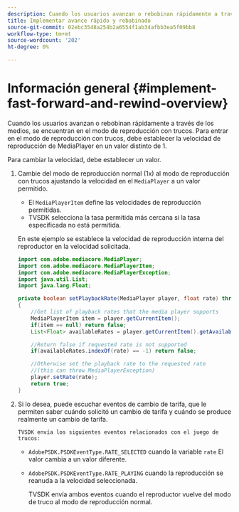 ```yaml
---
description: Cuando los usuarios avanzan o rebobinan rápidamente a través de los medios, se encuentran en el modo de reproducción con trucos. Para entrar en el modo de reproducción con trucos, debe establecer la velocidad de reproducción de MediaPlayer en un valor distinto de 1.
title: Implementar avance rápido y rebobinado
source-git-commit: 02ebc3548a254b2a6554f1ab34afbb3ea5f09bb8
workflow-type: tm+mt
source-wordcount: '202'
ht-degree: 0%

---
```


# Información general {#implement-fast-forward-and-rewind-overview}

Cuando los usuarios avanzan o rebobinan rápidamente a través de los medios, se encuentran en el modo de reproducción con trucos. Para entrar en el modo de reproducción con trucos, debe establecer la velocidad de reproducción de MediaPlayer en un valor distinto de 1.

Para cambiar la velocidad, debe establecer un valor.

1. Cambie del modo de reproducción normal (1x) al modo de reproducción con trucos ajustando la velocidad en el `MediaPlayer` a un valor permitido.

   * El `MediaPlayerItem` define las velocidades de reproducción permitidas.
   * TVSDK selecciona la tasa permitida más cercana si la tasa especificada no está permitida.

   En este ejemplo se establece la velocidad de reproducción interna del reproductor en la velocidad solicitada.

   ```java
   import com.adobe.mediacore.MediaPlayer; 
   import com.adobe.mediacore.MediaPlayerItem; 
   import com.adobe.mediacore.MediaPlayerException; 
   import java.util.List; 
   import java.lang.Float; 
   
   private boolean setPlaybackRate(MediaPlayer player, float rate) throws MediaPlayerException  
   { 
       //Get list of playback rates that the media player supports 
       MediaPlayerItem item = player.getCurrentItem(); 
       if(item == null) return false; 
       List<Float> availableRates = player.getCurrentItem().getAvailablePlaybackRates(); 
   
       //Return false if requested rate is not supported 
       if(availableRates.indexOf(rate) == -1) return false; 
   
       //Otherwise set the playback rate to the requested rate  
       //(this can throw MediaPlayerException) 
       player.setRate(rate); 
       return true; 
   }
   ```

1. Si lo desea, puede escuchar eventos de cambio de tarifa, que le permiten saber cuándo solicitó un cambio de tarifa y cuándo se produce realmente un cambio de tarifa.

       TVSDK envía los siguientes eventos relacionados con el juego de trucos:
   
   * `AdobePSDK.PSDKEventType.RATE_SELECTED` cuando la variable `rate` El valor cambia a un valor diferente.

   * `AdobePSDK.PSDKEventType.RATE_PLAYING` cuando la reproducción se reanuda a la velocidad seleccionada.

     TVSDK envía ambos eventos cuando el reproductor vuelve del modo de truco al modo de reproducción normal.
